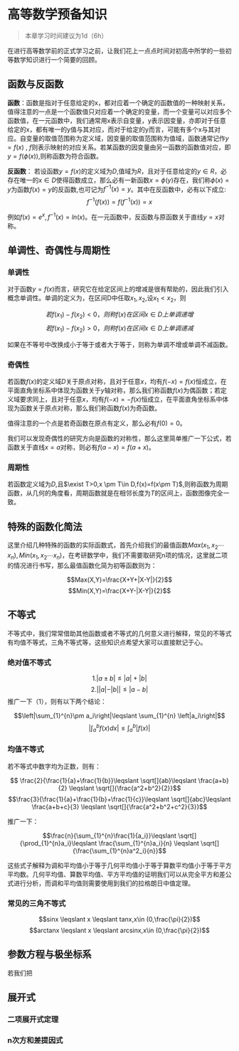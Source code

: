 # 高等数学预备知识

> 本章学习时间建议为1d（6h）
>

在进行高等数学前的正式学习之前，让我们花上一点点时间对初高中所学的一些初等数学知识进行一个简要的回顾。

## 函数与反函数

**函数**：函数是指对于任意给定的x，都对应着一个确定的函数值的一种映射关系，值得注意的一点是一个函数值只对应着一个确定的变量，而一个变量可以对应多个函数值，在一元函数中，我们通常用x表示自变量，y表示因变量，亦即对于任意给定的x，都有唯一的y值与其对应，而对于给定的y而言，可能有多个x与其对应。自变量的取值范围称为定义域，因变量的取值范围称为值域，函数通常记作$y=f(x)$ , $f$则表示映射的对应关系。若某函数的因变量由另一函数的函数值对应，即$y=f(\phi(x))$,则称函数为符合函数。

**反函数**： 若设函数$y=f(x)$的定义域为*D*,值域为*R*，且对于任意给定的$y\in R$，必存在唯一的$x\in D$使得函数成立，那么必有一新函数$x=\phi(y)$存在，我们称$\phi(x)=y$为函数$f(x)=y$的反函数,也可记为$f^{-1}(x)=y$。其中在反函数中，必有以下成立:
$$f^{-1}(f(x))=f(f^{-1}(x))=x$$

例如$f(x)=e^{x},f^{-1}(x)=ln(x)$。在一元函数中，反函数与原函数关于直线$y=x$对称。

## 单调性、奇偶性与周期性

### 单调性

对于函数$y=f(x)$而言，研究它在给定区间上的增减是很有帮助的，因此我们引入概念单调性。单调的定义为，在区间D中任取$x_1,x_2$,设$x_1<x_2$，则

$$若 f(x_1)-f(x_2)<0，则称f(x)在区间x\in D上单调递增$$
$$若 f(x_1)-f(x_2)>0，则称f(x)在区间x\in D上单调递减$$

如果在不等号中改换成小于等于或者大于等于，则称为单调不增或单调不减函数。

### 奇偶性

若函数$f(x)$的定义域*D*关于原点对称，且对于任意*x*，均有$f(-x)=f(x)$恒成立，在平面直角坐标系中体现为函数关于*y*轴对称，那么我们称函数$f(x)$为偶函数；若定义域要求同上，且对于任意*x*，均有$f(-x)=-f(x)$恒成立，在平面直角坐标系中体现为函数关于原点对称，那么我们称函数$f(x)$为奇函数。

值得注意的一个点是若奇函数在原点有定义，那么必有$f(0)=0$。

我们可以发现奇偶性的研究方向是函数的对称性，那么这里简单推广一下公式，若函数关于直线$x=a$对称，则必有$f(a-x)=f(a+x)$。

### 周期性

若函数定义域为*D*,且$\exist T>0,x \pm T\in D,f(x)=f(x\pm T)$,则称函数为周期函数，从几何的角度看，周期函数就是在相邻长度为*T*的区间上，函数图像完全一致。

## 特殊的函数化简法

这里介绍几种特殊的函数的实际函数式，首先介绍我们的最值函数$Max(x_1,x_2\dotsb{x_n}),Min(x_1,x_2\dotsb{x_n})$，在考研数学中，我们不需要取研究n项的情况，这里就二项的情况进行书写，那么最值函数化简为初等函数则为：

$$Max(X,Y)=\frac{X+Y+|X-Y|}{2}$$
$$Min(X,Y)=\frac{X+Y-|X-Y|}{2}$$

## 不等式

不等式中，我们常常借助其他函数或者不等式的几何意义进行解释，常见的不等式有均值不等式，三角不等式等，这些知识点希望大家可以直接默记于心。

### 绝对值不等式

$$1.|a\pm b|\leqslant |a|+|b|$$
$$2.||a| - |b||\leqslant |a-b|$$
推广一下（1），则有以下两个结论：

$$\left|\sum_{1}^{n}\pm a_i\right|\leqslant \sum_{1}^{n} \left|a_i\right|$$
$$\left|\int_{a}^{b}f(x)dx\right| \leqslant \int_{a}^{b}\left|f(x)\right|$$

### 均值不等式

若不等式中数字均为正数，则有：

$$ \frac{2}{\frac{1}{a}+\frac{1}{b}}\leqslant \sqrt[]{ab}\leqslant \frac{a+b}{2} \leqslant \sqrt[]{\frac{a^2+b^2}{2}}$$
$$\frac{3}{\frac{1}{a}+\frac{1}{b}+\frac{1}{c}}\leqslant \sqrt[]{abc}\leqslant \frac{a+b+c}{3} \leqslant \sqrt[]{\frac{a^2+b^2+c^2}{3}}$$

推广一下：

$$\frac{n}{\sum_{1}^{n}\frac{1}{a_i}}\leqslant  \sqrt[]{\prod_{1}^{n}a_i}\leqslant \frac{\sum_{1}^{n}a_i}{n} \leqslant \sqrt[]{\frac{\sum_{1}^{n}a^2_i}{n}}$$

这些式子解释为调和平均值小于等于几何平均值小于等于算数平均值小于等于平方平均数。几何平均值、算数平均值、平方平均值的证明我们可以从完全平方和差公式进行分析，而调和平均值则需要使用到我们的拉格朗日中值定理。

### 常见的三角不等式

$$sinx \leqslant x \leqslant tanx,x\in (0,\frac{\pi}{2})$$
$$arctanx \leqslant x \leqslant arcsinx,x\in (0,\frac{\pi}{2})$$

## 参数方程与极坐标系

若我们把

## 展开式

### 二项展开式定理

### n次方和差提因式
